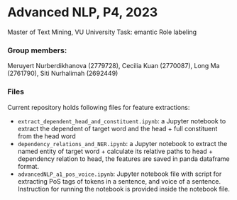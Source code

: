 # Advanced NLP, P4, 2023
Master of Text Mining, VU University
Task: emantic Role labeling

### Group members:
Meruyert Nurberdikhanova (2779728),
Cecilia Kuan (2770087),
Long Ma (2761790),
Siti Nurhalimah (2692449)

### Files
Current repository holds following files for feature extractions:
- ```extract_dependent_head_and_constituent.ipynb```: a Jupyter notebook to extract the dependent of target word and the head + full constituent from the head word
-  ```dependency_relations_and_NER.ipynb```: a Jupyter notebook to extract the named entity of target word + calculate its relative paths to head + dependency relation to head, the features are saved in panda dataframe format.
- ```advancedNLP_a1_pos_voice.ipynb```: Jupyter notebook file with script for extracting PoS tags of tokens in a sentence, and voice of a sentence. Instruction for running the notebook is provided inside the notebook file.
